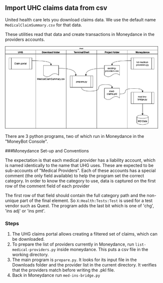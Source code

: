 ## Import UHC claims data from csv

United health care lets you download claims data. We use the default name `MedicalClaimSummary.csv` for that data.

These utilities read that data and create transactions in Moneydance in the providers accounts.

![System Diagram](system-diagram.png)

There are 3 python programs, two of which run in Moneydance in the "MoneyBot Console".  

###Moneydance Set-up and Conventions

The expectation is that each medical provider has a liability account, which is named identically to the name that UHG uses.  These are expected to be sub-accounts of "Medical Providers".  Each of these accounts has a special comment (the only field available) to help the program set the correct category. In order to know the category to use, data is captured on the first row of the comment field of each provider

The first row of that field should contain the full category path and the non-unique part of the final element. So `X:Health:Tests:Test` is used for a test vendor such as Quest.  The program adds the last bit which is one of 'chg', 'ins adj' or 'ins pmt'.

### Steps

1. The UHG claims portal allows creating a filtered set of claims, which can be downloaded.  
2. To prepare the list of providers currently in Moneydance, run `list-medical-providers.py` inside moneydance.  This puts a csv file in the working directory.
3. The main program is `prepare.py`. It looks for its input file in the Downloads folder and the provider list in the current directory.  It verifies that the providers match before writing the .pkl file.
4. Back in Moneydance run `med-ins-bridge.py`











